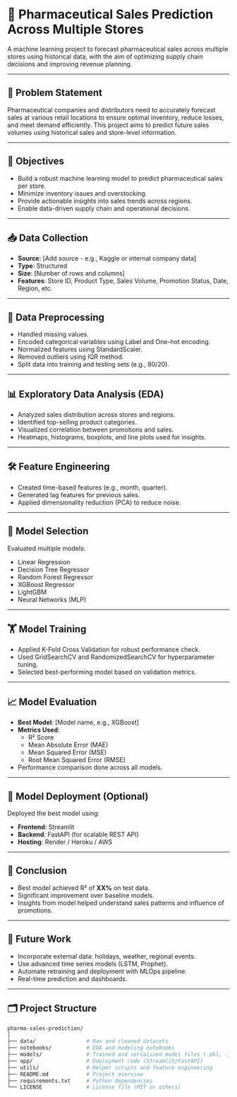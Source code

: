 # 🧪 Pharmaceutical Sales Prediction Across Multiple Stores

A machine learning project to forecast pharmaceutical sales across multiple stores using historical data, with the aim of optimizing supply chain decisions and improving revenue planning.

---

## 📌 Problem Statement

Pharmaceutical companies and distributors need to accurately forecast sales at various retail locations to ensure optimal inventory, reduce losses, and meet demand efficiently. This project aims to predict future sales volumes using historical sales and store-level information.

---

## 🎯 Objectives

- Build a robust machine learning model to predict pharmaceutical sales per store.
- Minimize inventory issues and overstocking.
- Provide actionable insights into sales trends across regions.
- Enable data-driven supply chain and operational decisions.

---

## 📥 Data Collection

- **Source**: [Add source - e.g., Kaggle or internal company data]
- **Type**: Structured
- **Size**: [Number of rows and columns]
- **Features**: Store ID, Product Type, Sales Volume, Promotion Status, Date, Region, etc.

---

## 🧹 Data Preprocessing

- Handled missing values.
- Encoded categorical variables using Label and One-hot encoding.
- Normalized features using StandardScaler.
- Removed outliers using IQR method.
- Split data into training and testing sets (e.g., 80/20).

---

## 📊 Exploratory Data Analysis (EDA)

- Analyzed sales distribution across stores and regions.
- Identified top-selling product categories.
- Visualized correlation between promotions and sales.
- Heatmaps, histograms, boxplots, and line plots used for insights.

---

## 🛠️ Feature Engineering

- Created time-based features (e.g., month, quarter).
- Generated lag features for previous sales.
- Applied dimensionality reduction (PCA) to reduce noise.

---

## 🧠 Model Selection

Evaluated multiple models:

- Linear Regression
- Decision Tree Regressor
- Random Forest Regressor
- XGBoost Regressor
- LightGBM
- Neural Networks (MLP)

---

## 🏋️ Model Training

- Applied K-Fold Cross Validation for robust performance check.
- Used GridSearchCV and RandomizedSearchCV for hyperparameter tuning.
- Selected best-performing model based on validation metrics.

---

## 📈 Model Evaluation

- **Best Model**: [Model name, e.g., XGBoost]
- **Metrics Used**:
  - R² Score
  - Mean Absolute Error (MAE)
  - Mean Squared Error (MSE)
  - Root Mean Squared Error (RMSE)
- Performance comparison done across all models.

---

## 🚀 Model Deployment (Optional)

Deployed the best model using:

- **Frontend**: Streamlit
- **Backend**: FastAPI (for scalable REST API)
- **Hosting**: Render / Heroku / AWS

---

## 🧾 Conclusion

- Best model achieved R² of **XX%** on test data.
- Significant improvement over baseline models.
- Insights from model helped understand sales patterns and influence of promotions.

---

## 🔭 Future Work

- Incorporate external data: holidays, weather, regional events.
- Use advanced time series models (LSTM, Prophet).
- Automate retraining and deployment with MLOps pipeline.
- Real-time prediction and dashboards.

---

## 🗂️ Project Structure

```bash
pharma-sales-prediction/
│
├── data/                # Raw and cleaned datasets
├── notebooks/           # EDA and modeling notebooks
├── models/              # Trained and serialized model files (.pkl, .joblib)
├── app/                 # Deployment code (Streamlit/FastAPI)
├── utils/               # Helper scripts and feature engineering
├── README.md            # Project overview
├── requirements.txt     # Python dependencies
└── LICENSE              # License file (MIT or others)
